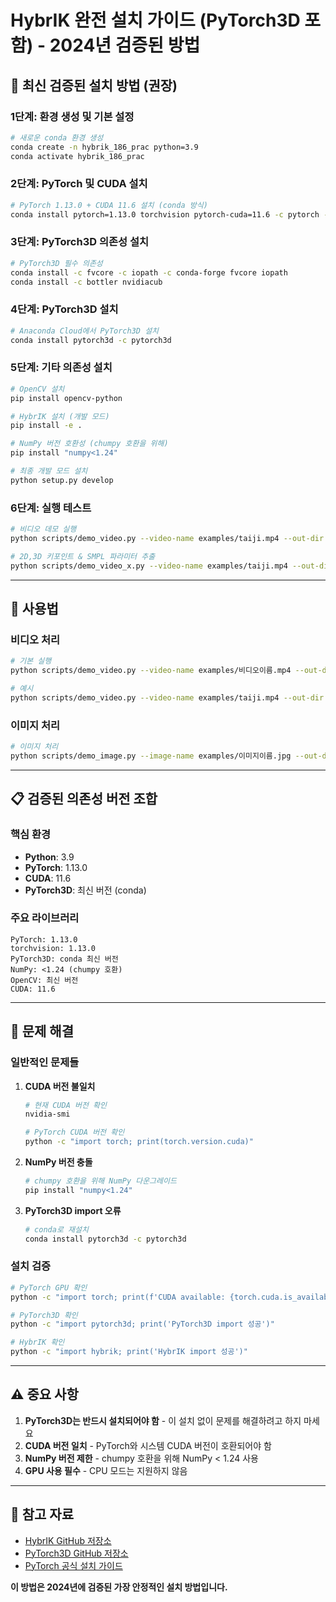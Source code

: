 # HybrIK 완전 설치 가이드 (PyTorch3D 포함) - 2024년 검증된 방법

## 🎯 최신 검증된 설치 방법 (권장)

### 1단계: 환경 생성 및 기본 설정
```bash
# 새로운 conda 환경 생성
conda create -n hybrik_186_prac python=3.9
conda activate hybrik_186_prac
```

### 2단계: PyTorch 및 CUDA 설치
```bash
# PyTorch 1.13.0 + CUDA 11.6 설치 (conda 방식)
conda install pytorch=1.13.0 torchvision pytorch-cuda=11.6 -c pytorch -c nvidia
```

### 3단계: PyTorch3D 의존성 설치
```bash
# PyTorch3D 필수 의존성
conda install -c fvcore -c iopath -c conda-forge fvcore iopath
conda install -c bottler nvidiacub
```

### 4단계: PyTorch3D 설치
```bash
# Anaconda Cloud에서 PyTorch3D 설치
conda install pytorch3d -c pytorch3d
```

### 5단계: 기타 의존성 설치
```bash
# OpenCV 설치
pip install opencv-python

# HybrIK 설치 (개발 모드)
pip install -e .

# NumPy 버전 호환성 (chumpy 호환을 위해)
pip install "numpy<1.24"

# 최종 개발 모드 설치
python setup.py develop
```

### 6단계: 실행 테스트
```bash
# 비디오 데모 실행
python scripts/demo_video.py --video-name examples/taiji.mp4 --out-dir results --save-img

# 2D,3D 키포인트 & SMPL 파라미터 추출
python scripts/demo_video_x.py --video-name examples/taiji.mp4 --out-dir result --save-img --save-pt
```
---
## 📝 사용법

### 비디오 처리
```bash
# 기본 실행
python scripts/demo_video.py --video-name examples/비디오이름.mp4 --out-dir 결과폴더 --save-img

# 예시
python scripts/demo_video.py --video-name examples/taiji.mp4 --out-dir results --save-img
```

### 이미지 처리
```bash
# 이미지 처리
python scripts/demo_image.py --image-name examples/이미지이름.jpg --out-dir 결과폴더
```

---

## 📋 검증된 의존성 버전 조합

### 핵심 환경
- **Python**: 3.9
- **PyTorch**: 1.13.0
- **CUDA**: 11.6
- **PyTorch3D**: 최신 버전 (conda)

### 주요 라이브러리
```
PyTorch: 1.13.0
torchvision: 1.13.0
PyTorch3D: conda 최신 버전
NumPy: <1.24 (chumpy 호환)
OpenCV: 최신 버전
CUDA: 11.6
```

---

## 🔧 문제 해결

### 일반적인 문제들

1. **CUDA 버전 불일치**
   ```bash
   # 현재 CUDA 버전 확인
   nvidia-smi
   
   # PyTorch CUDA 버전 확인
   python -c "import torch; print(torch.version.cuda)"
   ```

2. **NumPy 버전 충돌**
   ```bash
   # chumpy 호환을 위해 NumPy 다운그레이드
   pip install "numpy<1.24"
   ```

3. **PyTorch3D import 오류**
   ```bash
   # conda로 재설치
   conda install pytorch3d -c pytorch3d
   ```

### 설치 검증
```bash
# PyTorch GPU 확인
python -c "import torch; print(f'CUDA available: {torch.cuda.is_available()}')"

# PyTorch3D 확인
python -c "import pytorch3d; print('PyTorch3D import 성공')"

# HybrIK 확인
python -c "import hybrik; print('HybrIK import 성공')"
```

---

## ⚠️ 중요 사항

1. **PyTorch3D는 반드시 설치되어야 함** - 이 설치 없이 문제를 해결하려고 하지 마세요
2. **CUDA 버전 일치** - PyTorch와 시스템 CUDA 버전이 호환되어야 함
3. **NumPy 버전 제한** - chumpy 호환을 위해 NumPy < 1.24 사용
4. **GPU 사용 필수** - CPU 모드는 지원하지 않음

---

## 🔗 참고 자료
- [HybrIK GitHub 저장소](https://github.com/jeffffffli/HybrIK)
- [PyTorch3D GitHub 저장소](https://github.com/facebookresearch/pytorch3d)
- [PyTorch 공식 설치 가이드](https://pytorch.org/get-started/locally/)

**이 방법은 2024년에 검증된 가장 안정적인 설치 방법입니다.**